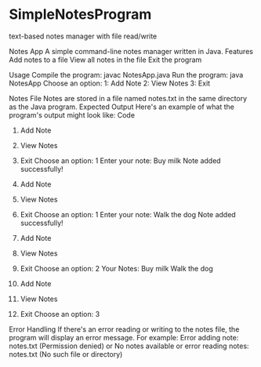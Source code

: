 # SimpleNotesProgram
 text-based notes manager with file read/write

Notes App
A simple command-line notes manager written in Java.
Features
Add notes to a file
View all notes in the file
Exit the program

Usage
Compile the program: javac NotesApp.java
Run the program: java NotesApp
Choose an option:
1: Add Note
2: View Notes
3: Exit

Notes File
Notes are stored in a file named notes.txt in the same directory as the Java program.
Expected Output
Here's an example of what the program's output might look like:
Code

1. Add Note
2. View Notes
3. Exit
Choose an option: 1
Enter your note: Buy milk
Note added successfully!

1. Add Note
2. View Notes
3. Exit
Choose an option: 1
Enter your note: Walk the dog
Note added successfully!

1. Add Note
2. View Notes
3. Exit
Choose an option: 2
Your Notes:
Buy milk
Walk the dog

1. Add Note
2. View Notes
3. Exit
Choose an option: 3

Error Handling
If there's an error reading or writing to the notes file, the program will display an error message. 
For example:
Error adding note: notes.txt (Permission denied)
or
No notes available or error reading notes: notes.txt (No such file or directory)
